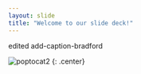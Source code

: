 ```yaml
---
layout: slide
title: "Welcome to our slide deck!"
---
```


edited add-caption-bradford    

![poptocat2](https://octodex.github.com/images/poptocat_v2.png)
{: .center}
